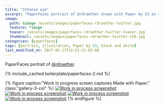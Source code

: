 ```yaml
---
title: "Intense eye"
excerpt: "PaperFaces portrait of @rdraether drawn with Paper by 53 on an iPad."
image: 
  path: &image /assets/images/paperfaces-rdraether-twitter.jpg 
  feature: *image
  teaser: /assets/images/paperfaces-rdraether-twitter-teaser.jpg
  thumbnail: /assets/images/paperfaces-rdraether-twitter-150.jpg
categories: [paperfaces]
tags: [portrait, illustration, Paper by 53, black and white]
last_modified_at: 2017-01-17T12:51:21-05:00
---
```


PaperFaces portrait of [@rdraether](https://twitter.com/rdraether).

{% include_cached boilerplate/paperfaces-2.md %}

{% figure caption:"Work in progress screen captures Made with Paper." class:"gallery-3-col" %}
[![Work in process screenshot](/assets/images/paperfaces-rdraether-process-1-600.jpg)](/assets/images/paperfaces-rdraether-process-1-lg.jpg) [![Work in process screenshot](/assets/images/paperfaces-rdraether-process-2-600.jpg)](/assets/images/paperfaces-rdraether-process-2-lg.jpg) [![Work in process screenshot](/assets/images/paperfaces-rdraether-process-3-600.jpg)](/assets/images/paperfaces-rdraether-process-3-lg.jpg) [![Work in process screenshot](/assets/images/paperfaces-rdraether-process-4-600.jpg)](/assets/images/paperfaces-rdraether-process-4-lg.jpg)
{% endfigure %}
